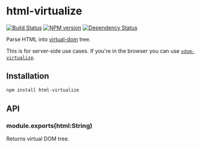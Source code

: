 # html-virtualize

[![Build Status](https://secure.travis-ci.org/alexmingoia/html-virtualize.png)](http://travis-ci.org/alexmingoia/html-virtualize) 
[![NPM version](https://badge.fury.io/js/html-virtualize.png)](http://badge.fury.io/js/html-virtualize)
[![Dependency Status](https://david-dm.org/alexmingoia/html-virtualize.png)](http://david-dm.org/alexmingoia/html-virtualize)

Parse HTML into [virtual-dom](https://github.com/Matt-Esch/virtual-dom) tree.

This is for server-side use cases. If you're in the browser you can use
[`vdom-virtualize`](https://github.com/marcelklehr/vdom-virtualize).

## Installation

```sh
npm install html-virtualize
```

## API

### module.exports(html:String)

Returns virtual DOM tree.
